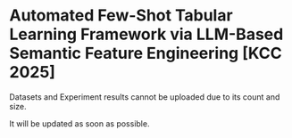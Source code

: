 # Automated Few-Shot Tabular Learning Framework  via LLM-Based Semantic Feature Engineering [KCC 2025]


Datasets and Experiment results cannot be uploaded due to its count and size. 

It will be updated as soon as possible.
